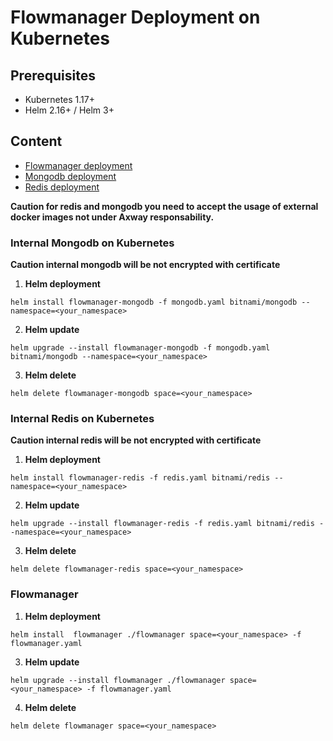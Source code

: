 # Flowmanager Deployment on Kubernetes

## Prerequisites

* Kubernetes 1.17+
* Helm 2.16+ / Helm 3+

## Content

* [Flowmanager deployment](flowmanager/README.md)
* [Mongodb deployment](mongodb/README.md)
* [Redis deployment](redis-ha/README.md)

**Caution for redis and mongodb you need to accept the usage of external docker images not under Axway responsability.**

### Internal Mongodb on Kubernetes

**Caution internal mongodb will be not encrypted with certificate**

1. **Helm deployment**

```shell
helm install flowmanager-mongodb -f mongodb.yaml bitnami/mongodb --namespace=<your_namespace>
```

2. **Helm update**

```shell
helm upgrade --install flowmanager-mongodb -f mongodb.yaml bitnami/mongodb --namespace=<your_namespace>
```

3. **Helm delete**

```shell
helm delete flowmanager-mongodb space=<your_namespace>
```

### Internal Redis on Kubernetes

**Caution internal redis will be not encrypted with certificate**

1. **Helm deployment**

```shell
helm install flowmanager-redis -f redis.yaml bitnami/redis --namespace=<your_namespace>
```

2. **Helm update**

```shell
helm upgrade --install flowmanager-redis -f redis.yaml bitnami/redis --namespace=<your_namespace>
```

3. **Helm delete**

```shell
helm delete flowmanager-redis space=<your_namespace>
```

### Flowmanager

1. **Helm deployment**

```shell
helm install  flowmanager ./flowmanager space=<your_namespace> -f flowmanager.yaml
```

3. **Helm update**

```shell
helm upgrade --install flowmanager ./flowmanager space=<your_namespace> -f flowmanager.yaml
```

4. **Helm delete**

```shell
helm delete flowmanager space=<your_namespace>
```
